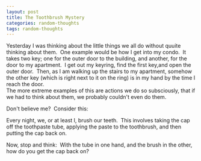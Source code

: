 ```yaml
---
layout: post
title: The Toothbrush Mystery
categories: random-thoughts
tags: random-thoughts
---
```

<p>Yesterday I was thinking about the little things we all do without quuite thinking about them.  One example would be how I get into my condo.  It takes two key; one for the outer door to the building, and another, for the door to my apartment.  I get out my keyring, find the first key,and open the outer door.  Then, as I am walking up the stairs to my apartment, somehow the other key (which is right next to it on the ring) is in my hand by the time I reach the door.<br />The more extreme examples of this are actions we do so subsciously, that if we had to think about them, we probably couldn't even do them.</p>
<p>Don't believe me?  Consider this:</p>
<p>Every night, we, or at least I, brush our teeth.  This involves taking the cap off the toothpaste tube, applying the paste to the toothbrush, and then putting the cap back on.  </p>
<p>Now, stop and think:  With the tube in one hand, and the brush in the other, how do you get the cap back on?</p>
<p> </p>